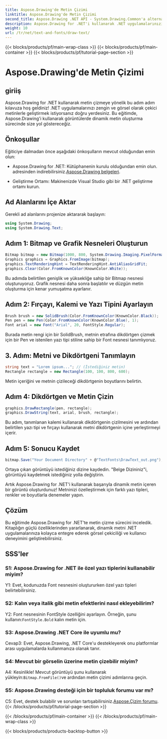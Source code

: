 ```yaml
---
title: Aspose.Drawing'de Metin Çizimi
linktitle: Aspose.Drawing'de Metin Çizimi
second_title: Aspose.Drawing .NET API - System.Drawing.Common'a alternatif
description: Aspose.Drawing for .NET'i kullanarak .NET uygulamalarınızı dinamik metinlerle geliştirin. Metin çizmek, yazı tiplerini özelleştirmek ve görsel olarak çekici görseller oluşturmak için adım adım kılavuzumuzu izleyin.
weight: 10
url: /tr/net/text-and-fonts/draw-text/
---
```


{{< blocks/products/pf/main-wrap-class >}}
{{< blocks/products/pf/main-container >}}
{{< blocks/products/pf/tutorial-page-section >}}

# Aspose.Drawing'de Metin Çizimi

## giriiş

Aspose.Drawing for .NET kullanarak metin çizmeye yönelik bu adım adım kılavuza hoş geldiniz! .NET uygulamalarınızı zengin ve görsel olarak çekici metinlerle geliştirmek istiyorsanız doğru yerdesiniz. Bu eğitimde, Aspose.Drawing'i kullanarak görüntülerde dinamik metin oluşturma sürecinde size yol göstereceğiz.

## Önkoşullar

Eğiticiye dalmadan önce aşağıdaki önkoşulların mevcut olduğundan emin olun:

-  Aspose.Drawing for .NET: Kütüphanenin kurulu olduğundan emin olun. adresinden indirebilirsiniz.[Aspose.Drawing belgeleri](https://reference.aspose.com/drawing/net/).

- Geliştirme Ortamı: Makinenizde Visual Studio gibi bir .NET geliştirme ortamı kurun.

## Ad Alanlarını İçe Aktar

Gerekli ad alanlarını projenize aktararak başlayın:

```csharp
using System.Drawing;
using System.Drawing.Text;
```

## Adım 1: Bitmap ve Grafik Nesneleri Oluşturun

```csharp
Bitmap bitmap = new Bitmap(1000, 800, System.Drawing.Imaging.PixelFormat.Format32bppPArgb);
Graphics graphics = Graphics.FromImage(bitmap);
graphics.TextRenderingHint = TextRenderingHint.AntiAliasGridFit;
graphics.Clear(Color.FromKnownColor(KnownColor.White));
```

Bu adımda belirtilen genişlik ve yüksekliğe sahip bir Bitmap nesnesi oluşturuyoruz. Grafik nesnesi daha sonra başlatılır ve düzgün metin oluşturma için kenar yumuşatma ayarlanır.

## Adım 2: Fırçayı, Kalemi ve Yazı Tipini Ayarlayın

```csharp
Brush brush = new SolidBrush(Color.FromKnownColor(KnownColor.Black));
Pen pen = new Pen(Color.FromKnownColor(KnownColor.Blue), 1);
Font arial = new Font("Arial", 20, FontStyle.Regular);
```

Burada metin rengi için bir SolidBrush, metnin etrafına dikdörtgen çizmek için bir Pen ve istenilen yazı tipi stiline sahip bir Font nesnesi tanımlıyoruz.

## 3. Adım: Metni ve Dikdörtgeni Tanımlayın

```csharp
string text = "Lorem ipsum..."; // (İstediğiniz metin)
Rectangle rectangle = new Rectangle(100, 100, 800, 600);
```

Metin içeriğini ve metnin çizileceği dikdörtgenin boyutlarını belirtin.

## Adım 4: Dikdörtgen ve Metin Çizin

```csharp
graphics.DrawRectangle(pen, rectangle);
graphics.DrawString(text, arial, brush, rectangle);
```

Bu adım, tanımlanan kalemi kullanarak dikdörtgenin çizilmesini ve ardından belirtilen yazı tipi ve fırçayı kullanarak metni dikdörtgenin içine yerleştirmeyi içerir.

## Adım 5: Sonucu Kaydet

```csharp
bitmap.Save("Your Document Directory" + @"TextFonts\DrawText_out.png");
```

Ortaya çıkan görüntüyü istediğiniz dizine kaydedin. "Belge Dizininiz"i, görüntüyü kaydetmek istediğiniz yolla değiştirin.

Artık Aspose.Drawing for .NET'i kullanarak başarıyla dinamik metin içeren bir görüntü oluşturdunuz! Metninizi özelleştirmek için farklı yazı tipleri, renkler ve boyutlarla denemeler yapın.

## Çözüm

Bu eğitimde Aspose.Drawing for .NET'te metin çizme sürecini inceledik. Kitaplığın güçlü özelliklerinden yararlanarak, dinamik metni .NET uygulamalarınıza kolayca entegre ederek görsel çekiciliği ve kullanıcı deneyimini geliştirebilirsiniz.

## SSS'ler

### S1: Aspose.Drawing for .NET ile özel yazı tiplerini kullanabilir miyim?

Y1: Evet, kodunuzda Font nesnesini oluştururken özel yazı tipleri belirtebilirsiniz.

### S2: Kalın veya italik gibi metin efektlerini nasıl ekleyebilirim?

 Y2: Font nesnesinin FontStyle özelliğini ayarlayın. Örneğin, şunu kullanın:`FontStyle.Bold` kalın metin için.

### S3: Aspose.Drawing .NET Core ile uyumlu mu?

Cevap3: Evet, Aspose.Drawing, .NET Core'u destekleyerek onu platformlar arası uygulamalarda kullanmanıza olanak tanır.

### S4: Mevcut bir görselin üzerine metin çizebilir miyim?

 A4: Kesinlikle! Mevcut görüntüyü şunu kullanarak yükleyin:`Bitmap.FromFile()`ve ardından metin çizimi adımlarına geçin.

### S5: Aspose.Drawing desteği için bir topluluk forumu var mı?

 C5: Evet, destek bulabilir ve sorunları tartışabilirsiniz.[Aspose.Çizim forumu](https://forum.aspose.com/c/diagram/17).
{{< /blocks/products/pf/tutorial-page-section >}}

{{< /blocks/products/pf/main-container >}}
{{< /blocks/products/pf/main-wrap-class >}}

{{< blocks/products/products-backtop-button >}}
